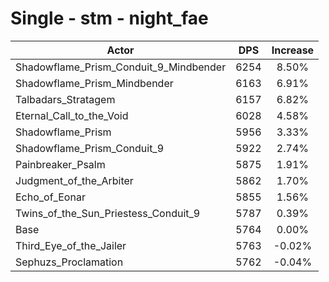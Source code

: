 # Single - stm - night_fae
| Actor | DPS | Increase |
|---|:---:|:---:|
|Shadowflame_Prism_Conduit_9_Mindbender|6254|8.50%|
|Shadowflame_Prism_Mindbender|6163|6.91%|
|Talbadars_Stratagem|6157|6.82%|
|Eternal_Call_to_the_Void|6028|4.58%|
|Shadowflame_Prism|5956|3.33%|
|Shadowflame_Prism_Conduit_9|5922|2.74%|
|Painbreaker_Psalm|5875|1.91%|
|Judgment_of_the_Arbiter|5862|1.70%|
|Echo_of_Eonar|5855|1.56%|
|Twins_of_the_Sun_Priestess_Conduit_9|5787|0.39%|
|Base|5764|0.00%|
|Third_Eye_of_the_Jailer|5763|-0.02%|
|Sephuzs_Proclamation|5762|-0.04%|

